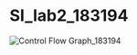 # SI_lab2_183194

![Control Flow Graph_183194](https://user-images.githubusercontent.com/63561741/120228791-2771bb00-c24c-11eb-9b1b-2ce11dc2a286.png)
